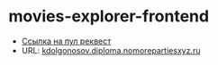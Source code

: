 # movies-explorer-frontend

-   [Ссылка на пул реквест](https://github.com/kdolgonosov/movies-explorer-frontend/pull/2)
-   URL: [kdolgonosov.diploma.nomorepartiesxyz.ru](https://kdolgonosov.diploma.nomorepartiesxyz.ru)
